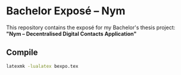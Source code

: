 # Bachelor Exposé – Nym

This repository contains the exposé for my Bachelor's thesis project:  
**"Nym – Decentralised Digital Contacts Application"**

## Compile

```bash
latexmk -lualatex bexpo.tex
```
